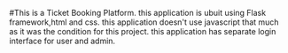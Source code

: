 #This is a Ticket Booking Platform.
this application is ubuit using Flask framework,html and css.
this application doesn't use javascript that much as it was the condition for this project.
this application has separate login interface for user and admin.
